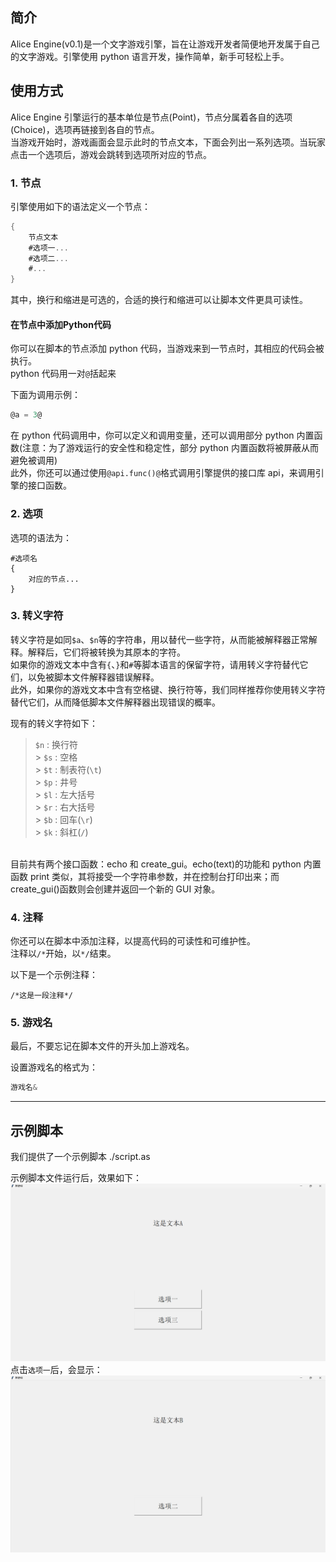 ## 简介

Alice Engine(v0.1)是一个文字游戏引擎，旨在让游戏开发者简便地开发属于自己的文字游戏。引擎使用 python 语言开发，操作简单，新手可轻松上手。

## 使用方式

Alice Engine 引擎运行的基本单位是节点(Point)，节点分属着各自的选项(Choice)，选项再链接到各自的节点。<br>
当游戏开始时，游戏画面会显示此时的节点文本，下面会列出一系列选项。当玩家点击一个选项后，游戏会跳转到选项所对应的节点。

### 1. 节点

引擎使用如下的语法定义一个节点：

```as
{
    节点文本
    #选项一...
    #选项二...
    #...
}
```

其中，换行和缩进是可选的，合适的换行和缩进可以让脚本文件更具可读性。

#### 在节点中添加Python代码
你可以在脚本的节点添加 python 代码，当游戏来到一节点时，其相应的代码会被执行。<br>
python 代码用一对`@`括起来

下面为调用示例：
```as
@a = 3@
```
在 python 代码调用中，你可以定义和调用变量，还可以调用部分 python 内置函数(注意：为了游戏运行的安全性和稳定性，部分 python 内置函数将被屏蔽从而避免被调用)<br>
此外，你还可以通过使用`@api.func()@`格式调用引擎提供的接口库 api，来调用引擎的接口函数。

### 2. 选项

选项的语法为：

```
#选项名
{
    对应的节点...
}
```

### 3. 转义字符

转义字符是如同`$a`、`$n`等的字符串，用以替代一些字符，从而能被解释器正常解释。解释后，它们将被转换为其原本的字符。<br>
如果你的游戏文本中含有`{`、`}`和`#`等脚本语言的保留字符，请用转义字符替代它们，以免被脚本文件解释器错误解释。<br>
此外，如果你的游戏文本中含有空格键、换行符等，我们同样推荐你使用转义字符替代它们，从而降低脚本文件解释器出现错误的概率。

现有的转义字符如下：

> `$n` : 换行符 <br> > `$s` : 空格 <br> > `$t` : 制表符(`\t`) <br> > `$p` : 井号 <br> > `$l` : 左大括号 <br> > `$r` : 右大括号 <br> > `$b` : 回车(`\r`) <br> > `$k` : 斜杠(`/`) <br>

<br>
目前共有两个接口函数：echo 和 create_gui。echo(text)的功能和 python 内置函数 print 类似，其将接受一个字符串参数，并在控制台打印出来；而 create_gui()函数则会创建并返回一个新的 GUI 对象。

### 4. 注释

你还可以在脚本中添加注释，以提高代码的可读性和可维护性。<br>
注释以`/*`开始，以`*/`结束。

以下是一个示例注释：

```
/*这是一段注释*/
```

### 5. 游戏名

最后，不要忘记在脚本文件的开头加上游戏名。

设置游戏名的格式为：
```as
游戏名&
```
---
## 示例脚本
我们提供了一个示例脚本 ./script.as

示例脚本文件运行后，效果如下：
![这是文本A](./docs/assets/README/TextA-README.png)
点击`选项一`后，会显示：
![这是文本B](./docs/assets/README/TextB-README.png)
